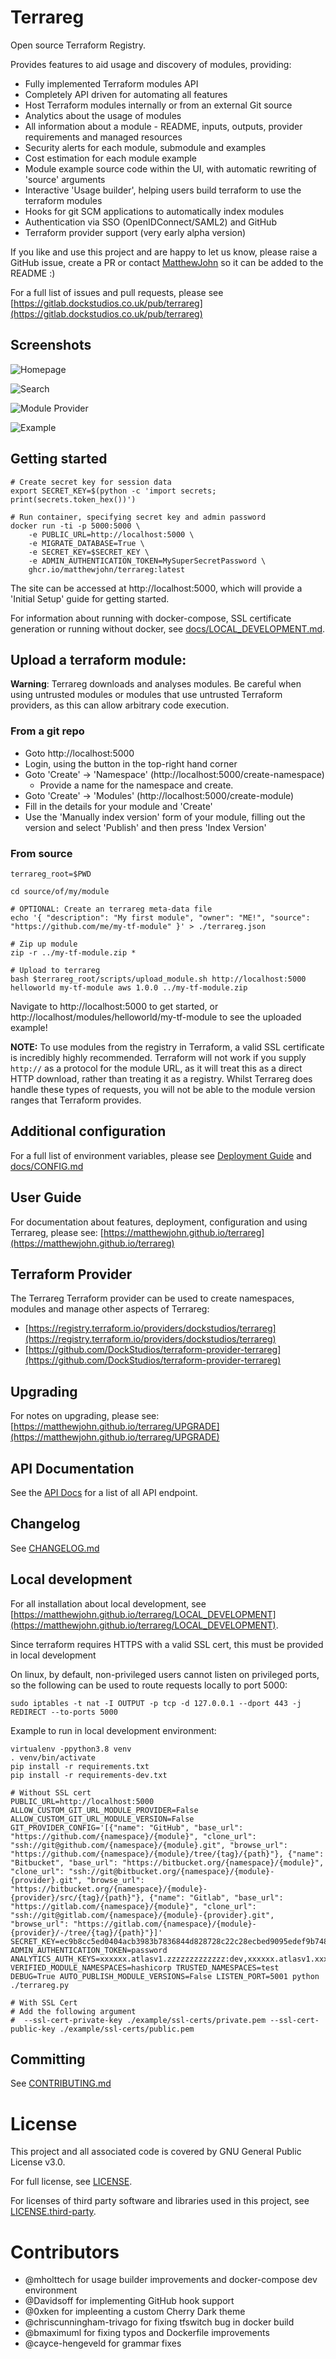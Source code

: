 # Terrareg

Open source Terraform Registry.

Provides features to aid usage and discovery of modules, providing:

 * Fully implemented Terraform modules API
 * Completely API driven for automating all features
 * Host Terraform modules internally or from an external Git source
 * Analytics about the usage of modules
 * All information about a module - README, inputs, outputs, provider requirements and managed resources
 * Security alerts for each module, submodule and examples
 * Cost estimation for each module example
 * Module example source code within the UI, with automatic rewriting of 'source' arguments
 * Interactive 'Usage builder', helping users build terraform to use the terraform modules
 * Hooks for git SCM applications to automatically index modules
 * Authentication via SSO (OpenIDConnect/SAML2) and GitHub
 * Terraform provider support (very early alpha version)

If you like and use this project and are happy to let us know, please raise a GitHub issue, create a PR or contact [MatthewJohn](https://github.com/matthewjohn) so it can be added to the README :)

For a full list of issues and pull requests, please see [https://gitlab.dockstudios.co.uk/pub/terrareg](https://gitlab.dockstudios.co.uk/pub/terrareg)

## Screenshots

![Homepage](./docs/screenshots/homepage.png)

![Search](./docs/screenshots/search.png)

![Module Provider](./docs/screenshots/module_provider.png)

![Example](./docs/screenshots/example.png)

## Getting started

    # Create secret key for session data
    export SECRET_KEY=$(python -c 'import secrets; print(secrets.token_hex())')

    # Run container, specifying secret key and admin password
    docker run -ti -p 5000:5000 \
        -e PUBLIC_URL=http://localhost:5000 \
        -e MIGRATE_DATABASE=True \
        -e SECRET_KEY=$SECRET_KEY \
        -e ADMIN_AUTHENTICATION_TOKEN=MySuperSecretPassword \
        ghcr.io/matthewjohn/terrareg:latest

The site can be accessed at http://localhost:5000, which will provide a 'Initial Setup' guide for getting started.

For information about running with docker-compose, SSL certificate generation or running without docker, see [docs/LOCAL_DEVELOPMENT.md](./docs/LOCAL_DEVELOPMENT.md).

## Upload a terraform module:

**Warning**: Terrareg downloads and analyses modules. Be careful when using untrusted modules or modules that use untrusted Terraform providers, as this can allow arbitrary code execution.

### From a git repo

* Goto http://localhost:5000
* Login, using the button in the top-right hand corner
* Goto 'Create' -> 'Namespace' (http://localhost:5000/create-namespace)
  * Provide a name for the namespace and create.
* Goto 'Create' -> 'Modules' (http://localhost:5000/create-module)
* Fill in the details for your module and 'Create'
* Use the 'Manually index version' form of your module, filling out the version and select 'Publish' and then press 'Index Version'

### From source

    terrareg_root=$PWD
    
    cd source/of/my/module
    
    # OPTIONAL: Create an terrareg meta-data file
    echo '{ "description": "My first module", "owner": "ME!", "source": "https://github.com/me/my-tf-module" }' > ./terrareg.json
    
    # Zip up module
    zip -r ../my-tf-module.zip *
    
    # Upload to terrareg
    bash $terrareg_root/scripts/upload_module.sh http://localhost:5000 helloworld my-tf-module aws 1.0.0 ../my-tf-module.zip

  Navigate to http://localhost:5000 to get started, or http://localhost/modules/helloworld/my-tf-module to see the uploaded example!


**NOTE:** To use modules from the registry in Terraform, a valid SSL certificate is incredibly highly recommended. Terraform will not work if you supply `http://` as a protocol for the module URL, as it will treat this as a direct HTTP download, rather than treating it as a registry. Whilst Terrareg does handle these types of requests, you will not be able to the module version ranges that Terraform provides.


## Additional configuration

For a full list of environment variables, please see [Deployment Guide](https://matthewjohn.github.io/terrareg/deployment) and [docs/CONFIG.md](https://matthewjohn.github.io/terrareg/CONFIG)

## User Guide

For documentation about features, deployment, configuration and using Terrareg, please see: [https://matthewjohn.github.io/terrareg](https://matthewjohn.github.io/terrareg)

## Terraform Provider

The Terrareg Terraform provider can be used to create namespaces, modules and manage other aspects of Terrareg:

 * [https://registry.terraform.io/providers/dockstudios/terrareg](https://registry.terraform.io/providers/dockstudios/terrareg)
 * [https://github.com/DockStudios/terraform-provider-terrareg](https://github.com/DockStudios/terraform-provider-terrareg)

## Upgrading

For notes on upgrading, please see: [https://matthewjohn.github.io/terrareg/UPGRADE](https://matthewjohn.github.io/terrareg/UPGRADE)

## API Documentation

See the [API Docs](./docs/API.md) for a list of all API endpoint.

## Changelog

See [CHANGELOG.md](CHANGELOG.md)


## Local development

For all installation about local development, see [https://matthewjohn.github.io/terrareg/LOCAL_DEVELOPMENT](https://matthewjohn.github.io/terrareg/LOCAL_DEVELOPMENT).

Since terraform requires HTTPS with a valid SSL cert, this must be provided in local development

On linux, by default, non-privileged users cannot listen on privileged ports, so the following can be used to route requests locally to port 5000:

```
sudo iptables -t nat -I OUTPUT -p tcp -d 127.0.0.1 --dport 443 -j REDIRECT --to-ports 5000
```

Example to run in local development environment:
```
virtualenv -ppython3.8 venv
. venv/bin/activate
pip install -r requirements.txt
pip install -r requirements-dev.txt

# Without SSL cert
PUBLIC_URL=http://localhost:5000 ALLOW_CUSTOM_GIT_URL_MODULE_PROVIDER=False ALLOW_CUSTOM_GIT_URL_MODULE_VERSION=False GIT_PROVIDER_CONFIG='[{"name": "GitHub", "base_url": "https://github.com/{namespace}/{module}", "clone_url": "ssh://git@github.com/{namespace}/{module}.git", "browse_url": "https://github.com/{namespace}/{module}/tree/{tag}/{path}"}, {"name": "Bitbucket", "base_url": "https://bitbucket.org/{namespace}/{module}", "clone_url": "ssh://git@bitbucket.org/{namespace}/{module}-{provider}.git", "browse_url": "https://bitbucket.org/{namespace}/{module}-{provider}/src/{tag}/{path}"}, {"name": "Gitlab", "base_url": "https://gitlab.com/{namespace}/{module}", "clone_url": "ssh://git@gitlab.com/{namespace}/{module}-{provider}.git", "browse_url": "https://gitlab.com/{namespace}/{module}-{provider}/-/tree/{tag}/{path}"}]' SECRET_KEY=ec9b8cc5ed0404acb3983b7836844d828728c22c28ecbed9095edef9b7489e85 ADMIN_AUTHENTICATION_TOKEN=password ANALYTICS_AUTH_KEYS=xxxxxx.atlasv1.zzzzzzzzzzzzz:dev,xxxxxx.atlasv1.xxxxxxxxxx:prod VERIFIED_MODULE_NAMESPACES=hashicorp TRUSTED_NAMESPACES=test DEBUG=True AUTO_PUBLISH_MODULE_VERSIONS=False LISTEN_PORT=5001 python ./terrareg.py

# With SSL Cert
# Add the following argument
#  --ssl-cert-private-key ./example/ssl-certs/private.pem --ssl-cert-public-key ./example/ssl-certs/public.pem

```


## Committing

See [CONTRIBUTING.md](CONTRIBUTING.md)

# License

This project and all associated code is covered by GNU General Public License v3.0.

For full license, see [LICENSE](LICENSE).

For licenses of third party software and libraries used in this project, see [LICENSE.third-party](LICENSE.third-party).

# Contributors

 * @mholttech for usage builder improvements and docker-compose dev environment
 * @Davidsoff for implementing GitHub hook support
 * @0xken for impleenting a custom Cherry Dark theme
 * @chriscunningham-trivago for fixing tfswitch bug in docker build
 * @bmaximuml for fixing typos and Dockerfile improvements
 * @cayce-hengeveld for grammar fixes

